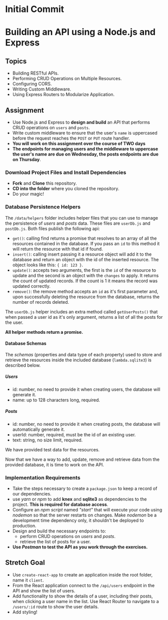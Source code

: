 # Initial Commit

# Building an API using a Node.js and Express

## Topics

- Building RESTful APIs.
- Performing CRUD Operations on Multiple Resources.
- Configuring CORS.
- Writing Custom Middleware.
- Using Express Routers to Modularize Application.

## Assignment

- Use Node.js and Express to **design and build** an API that performs CRUD operations on `users` and `posts`.
- Write custom middleware to ensure that the user's `name` is uppercased before the request reaches the `POST` or `PUT` route handler.
- **You will work on this assignment over the course of TWO days**
- **The endpoints for managing users and the middleware to uppercase the user's name are due on Wednesday, the posts endpoints are due on Thursday**.

### Download Project Files and Install Dependencies

- **Fork** and **Clone** this repository.
- **CD into the folder** where you cloned the repository.
- Do your magic!

### Database Persistence Helpers

The `/data/helpers` folder includes helper files that you can use to manage the persistence of _users_ and _posts_ data. These files are `userDb.js` and `postDb.js`. Both files publish the following api:

- `get()`: calling find returns a promise that resolves to an array of all the resources contained in the database. If you pass an `id` to this method it will return the resource with that id if found.
- `insert()`: calling insert passing it a resource object will add it to the database and return an object with the id of the inserted resource. The object looks like this: `{ id: 123 }`.
- `update()`: accepts two arguments, the first is the `id` of the resource to update and the second is an object with the `changes` to apply. It returns the count of updated records. If the count is 1 it means the record was updated correctly.
- `remove()`: the remove method accepts an `id` as it's first parameter and, upon successfully deleting the resource from the database, returns the number of records deleted.

The `userDb.js` helper includes an extra method called `getUserPosts()` that when passed a user id as it's only argument, returns a list of all the posts for the user.

**All helper methods return a promise.**

#### Database Schemas

The _schemas_ (properties and data type of each property) used to store and retrieve the resources inside the included database (`lambda.sqlite3`) is described below.

##### Users

- id: number, no need to provide it when creating users, the database will generate it.
- name: up to 128 characters long, required.

##### Posts

- id: number, no need to provide it when creating posts, the database will automatically generate it.
- userId: number, required, must be the id of an existing user.
- text: string, no size limit, required.

We have provided test data for the resources.

Now that we have a way to add, update, remove and retrieve data from the provided database, it is time to work on the API.

### Implementation Requirements

- Take the steps necessary to create a `package.json` to keep a record of our dependencies.
- use _yarn_ or _npm_ to add **knex** and **sqlite3** as dependencies to the project. **This is required for database access**.
- Configure an _npm script_ named _"start"_ that will execute your code using _nodemon_ so that the server restarts on changes. Make _nodemon_ be a development time dependency only, it shouldn't be deployed to production.
- Design and build the necessary endpoints to:
  - perform CRUD operations on _users_ and _posts_.
  - retrieve the list of posts for a user.
- **Use _Postman_ to test the API as you work through the exercises.**



## Stretch Goal

- Use `create-react-app` to create an application inside the root folder, name it `client`.
- From the React application connect to the `/api/users` endpoint in the API and show the list of users.
- Add functionality to show the details of a user, including their posts, when clicking a user name in the list. Use React Router to navigate to a `/users/:id` route to show the user details.
- Add styling!
